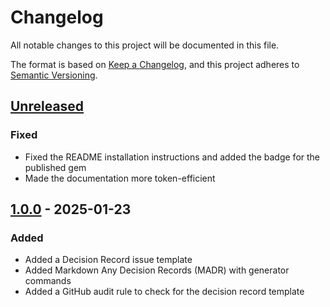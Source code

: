 # Changelog

All notable changes to this project will be documented in this file.

The format is based on [Keep a Changelog](https://keepachangelog.com/en/1.0.0/),
and this project adheres to [Semantic Versioning](https://semver.org/spec/v2.0.0.html).

## [Unreleased]

### Fixed

- Fixed the README installation instructions and added the badge for the published gem
- Made the documentation more token-efficient

## [1.0.0] - 2025-01-23

### Added

- Added a Decision Record issue template
- Added Markdown Any Decision Records (MADR) with generator commands
- Added a GitHub audit rule to check for the decision record template

[Unreleased]: https://github.com/HealthDataInsight/way_of_working-decision_record-madr/compare/v1.0.0...HEAD
[1.0.0]: https://github.com/HealthDataInsight/way_of_working-decision_record-madr/releases/tag/v1.0.0
